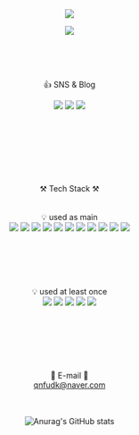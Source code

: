 <div align="center">

  <img src="https://capsule-render.vercel.app/api?type=wave&color=timeAuto&height=300&section=header&text=Han%20Booyo&fontSize=90" />

  <a href="https://hits.seeyoufarm.com"><img src="https://hits.seeyoufarm.com/api/count/incr/badge.svg?url=https%3A%2F%2Fgithub.com%2FHanbooyo%2Fhit-counter&count_bg=%2379C83D&title_bg=%23555555&icon=&icon_color=%23E7E7E7&title=hits&edge_flat=false"/></a>

  
  <br/> 
  <br/> 
  <br/> 
  
  👍 SNS & Blog

  <a href="https://www.instagram.com/han_byfl/" target="_blank"><img src="https://img.shields.io/badge/Instagram-E4405F?style=plastic&logo=Instagram&logoColor=white"></a>
    <a href="https:/1boo0.tistory.com/" target="_blank"><img src="https://img.shields.io/badge/Blog-000000?style=plastic&logo=Storyblok&logoColor=white"></a>
    <a href="" target="_blank"><img src="https://img.shields.io/badge/Notion-000000?style=plastic&logo=Notion&logoColor=white"></a>
  

  <br/> 
  <br/> 
  <br/> 
  <br/> 
  <br/> 
  <br/> 
  
  ⚒ Tech Stack ⚒  
  <br/> <br/> 
  💡 used as main  <br/> 
  <img src="https://img.shields.io/badge/Java-1E8CBE?style=plastic&logo=Java&logoColor=white">
  <img src="https://img.shields.io/badge/Spring-6DB33F?style=plastic&logo=Spring&logoColor=white">
  <img src="https://img.shields.io/badge/SpringBoot-6DB33F?style=plastic&logo=SpringBoot&logoColor=white">
  <img src="https://img.shields.io/badge/Oracle-F80000?style=plastic&logo=Oracle&logoColor=white">
  <img src="https://img.shields.io/badge/MySql-4479A1?style=plastic&logo=MySql&logoColor=white">
  <img src="https://img.shields.io/badge/JavaScript-F7DF1E?style=plastic&logo=JavaScript&logoColor=white">
  <img src="https://img.shields.io/badge/Ajax-FF9E0F?style=plastic&logo=Ajax&logoColor=white">
  <img src="https://img.shields.io/badge/JSP-6DB33F?style=plastic&logo=JSP&logoColor=white">
  <img src="https://img.shields.io/badge/ApacheTomcat-F8DC75?style=plastic&logo=ApacheTomcat&logoColor=white">
  <img src="https://img.shields.io/badge/EclipseIDE-2C2255?style=plastic&logo=EclipseIDE&logoColor=white">
  <img src="https://img.shields.io/badge/IntelliJIDEA-000000?style=plastic&logo=IntelliJIDEA&logoColor=white">
  

  <br/> 
  <br/> 
  <br/> <br/> 

  💡 used at least once
<br/> 
  <img src="https://img.shields.io/badge/Linux-F7DF1E?style=plastic&logo=Linux&logoColor=white">
  <img src="https://img.shields.io/badge/AmazonEC2-FF9900?style=plastic&logo=AmazonEC2&logoColor=white">
  <img src="https://img.shields.io/badge/AndroidStudio-3DDC84?style=plastic&logo=Android Studio&logoColor=white">
  <img src="https://img.shields.io/badge/Node.js-339933?style=plastic&logo=Node.js&logoColor=white">
  <img src="https://img.shields.io/badge/React-61DAFB?style=plastic&logo=React&logoColor=white">
 
<br/> <br/> <br/> <br/> <br/> 
  
  📮 E-mail 📮  
  qnfudk@naver.com
  <br/> 
  <br/> 
  <br/> 
  
  ![Anurag's GitHub stats](https://github-readme-stats.vercel.app/api?username=Hanbooyo&show_icons=true&theme=radical)
</div>
